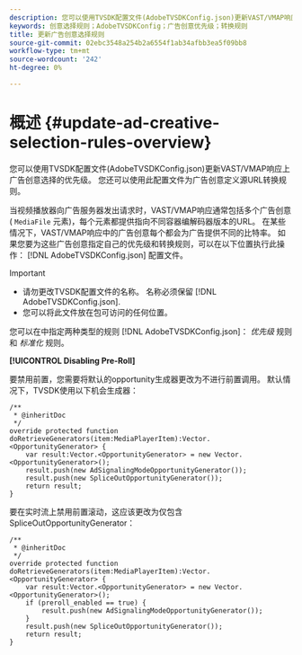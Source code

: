 ```yaml
---
description: 您可以使用TVSDK配置文件(AdobeTVSDKConfig.json)更新VAST/VMAP响应上广告创意选择的优先级。 您还可以使用此配置文件为广告创意定义源URL转换规则。
keywords: 创意选择规则；AdobeTVSDKConfig；广告创意优先级；转换规则
title: 更新广告创意选择规则
source-git-commit: 02ebc3548a254b2a6554f1ab34afbb3ea5f09bb8
workflow-type: tm+mt
source-wordcount: '242'
ht-degree: 0%

---
```


# 概述 {#update-ad-creative-selection-rules-overview}

您可以使用TVSDK配置文件(AdobeTVSDKConfig.json)更新VAST/VMAP响应上广告创意选择的优先级。 您还可以使用此配置文件为广告创意定义源URL转换规则。

当视频播放器向广告服务器发出请求时，VAST/VMAP响应通常包括多个广告创意( `MediaFile` 元素)，每个元素都提供指向不同容器编解码器版本的URL。 在某些情况下，VAST/VMAP响应中的广告创意每个都会为广告提供不同的比特率。 如果您要为这些广告创意指定自己的优先级和转换规则，可以在以下位置执行此操作： [!DNL AdobeTVSDKConfig.json] 配置文件。

>[!IMPORTANT]
>
>* 请勿更改TVSDK配置文件的名称。 名称必须保留 [!DNL AdobeTVSDKConfig.json].
>* 您可以将此文件放在包可访问的任何位置。
>

您可以在中指定两种类型的规则 [!DNL AdobeTVSDKConfig.json]： *优先级* 规则和 *标准化* 规则。

**[!UICONTROL Disabling Pre-Roll]**

要禁用前置，您需要将默认的opportunity生成器更改为不进行前置调用。 默认情况下，TVSDK使用以下机会生成器：

```
/** 
 * @inheritDoc 
 */ 
override protected function doRetrieveGenerators(item:MediaPlayerItem):Vector.<OpportunityGenerator> { 
    var result:Vector.<OpportunityGenerator> = new Vector.<OpportunityGenerator>(); 
    result.push(new AdSignalingModeOpportunityGenerator()); 
    result.push(new SpliceOutOpportunityGenerator()); 
    return result; 
} 
```

要在实时流上禁用前置滚动，这应该更改为仅包含SpliceOutOpportunityGenerator：

```
/** 
 * @inheritDoc 
 */ 
override protected function doRetrieveGenerators(item:MediaPlayerItem):Vector.<OpportunityGenerator> { 
    var result:Vector.<OpportunityGenerator> = new Vector.<OpportunityGenerator>(); 
    if (preroll_enabled == true) { 
        result.push(new AdSignalingModeOpportunityGenerator()); 
    } 
    result.push(new SpliceOutOpportunityGenerator()); 
    return result; 
}
```
